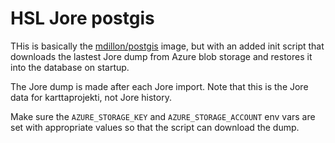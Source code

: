 # HSL Jore postgis

THis is basically the [mdillon/postgis](https://hub.docker.com/r/mdillon/postgis/) image, but with an added init script that downloads the lastest Jore dump from Azure blob storage and restores it into the database on startup.

The Jore dump is made after each Jore import. Note that this is the Jore data for karttaprojekti, not Jore history.

Make sure the `AZURE_STORAGE_KEY` and `AZURE_STORAGE_ACCOUNT` env vars are set with appropriate values so that the script can download the dump.
